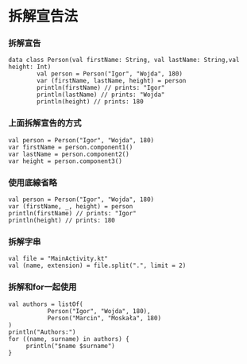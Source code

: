 # 拆解宣告法

### 拆解宣告
	data class Person(val firstName: String, val lastName: String,val height: Int)
	        val person = Person("Igor", "Wojda", 180)
	        var (firstName, lastName, height) = person
	        println(firstName) // prints: "Igor"
	        println(lastName) // prints: "Wojda"
	        println(height) // prints: 180
	        
### 上面拆解宣告的方式
	val person = Person("Igor", "Wojda", 180)
	var firstName = person.component1()
	var lastName = person.component2()
	var height = person.component3()
	

### 使用底線省略
	val person = Person("Igor", "Wojda", 180)
	var (firstName, _, height) = person
	println(firstName) // prints: "Igor"
	println(height) // prints: 180
	
### 拆解字串
	val file = "MainActivity.kt"
	val (name, extension) = file.split(".", limit = 2)
	
### 拆解和for一起使用
	val authors = listOf(
	           Person("Igor", "Wojda", 180),
	           Person("Marcin", "Moskała", 180)
	)
	println("Authors:")
	for ((name, surname) in authors) {
	     println("$name $surname")
	}
  